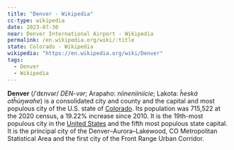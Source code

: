 ```yaml
---
title: "Denver - Wikipedia"
cc-type: wikipedia
date: 2023-07-30
near: Denver International Airport - Wikipedia
permalink: /en.wikipedia.org/wiki/:title
state: Colorado - Wikipedia
wikipedia: "https://en.wikipedia.org/wiki/Denver"
tags:
  - Denver
  - Wikipedia
---
```

**Denver** (/ˈdɛnvər/ *DEN-vər*; Arapaho: *niineniiniicie*; Lakota: *ȟeská otȟúŋwahe*) is a consolidated city and county and the capital and most populous city of the U.S. state of [Colorado](/en.wikipedia.org/wiki/Colorado). Its population was 715,522 at the 2020 census, a 19.22% increase since 2010. It is the 19th-most populous city in the [United States](/en.wikipedia.org/wiki/United_States) and the fifth most populous state capital. It is the principal city of the Denver–Aurora–Lakewood, CO Metropolitan Statistical Area and the first city of the Front Range Urban Corridor.